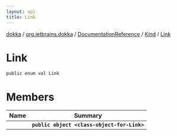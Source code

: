 ```yaml
---
layout: api
title: Link
---
```

[dokka](../../../../index.html) / [org.jetbrains.dokka](../../../index.html) / [DocumentationReference](../../index.html) / [Kind](../index.html) / [Link](index.html)


# Link


```
public enum val Link
```

# Members

| Name | Summary |
|------|---------|
|[<class-object-for-Link>](_class-object-for-Link_.html)|**`public object <class-object-for-Link>`**|
